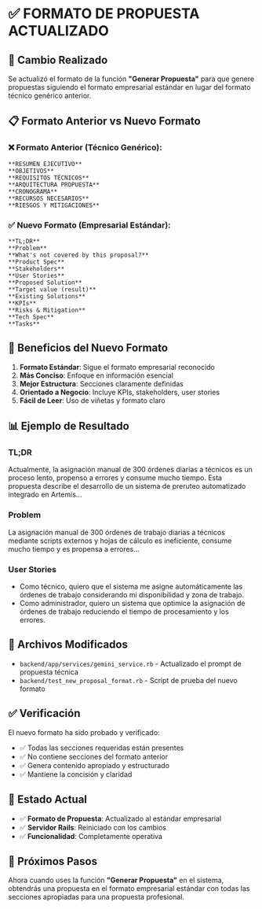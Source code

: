 # ✅ FORMATO DE PROPUESTA ACTUALIZADO

## 🔄 **Cambio Realizado**

Se actualizó el formato de la función **"Generar Propuesta"** para que genere propuestas siguiendo el formato empresarial estándar en lugar del formato técnico genérico anterior.

## 📋 **Formato Anterior vs Nuevo Formato**

### ❌ **Formato Anterior (Técnico Genérico):**
```
**RESUMEN EJECUTIVO**
**OBJETIVOS**
**REQUISITOS TÉCNICOS**
**ARQUITECTURA PROPUESTA**
**CRONOGRAMA**
**RECURSOS NECESARIOS**
**RIESGOS Y MITIGACIONES**
```

### ✅ **Nuevo Formato (Empresarial Estándar):**
```
**TL;DR**
**Problem**
**What's not covered by this proposal?**
**Product Spec**
**Stakeholders**
**User Stories**
**Proposed Solution**
**Target value (result)**
**Existing Solutions**
**KPIs**
**Risks & Mitigation**
**Tech Spec**
**Tasks**
```

## 🎯 **Beneficios del Nuevo Formato**

1. **Formato Estándar**: Sigue el formato empresarial reconocido
2. **Más Conciso**: Enfoque en información esencial
3. **Mejor Estructura**: Secciones claramente definidas
4. **Orientado a Negocio**: Incluye KPIs, stakeholders, user stories
5. **Fácil de Leer**: Uso de viñetas y formato claro

## 📊 **Ejemplo de Resultado**

### **TL;DR**
Actualmente, la asignación manual de 300 órdenes diarias a técnicos es un proceso lento, propenso a errores y consume mucho tiempo. Esta propuesta describe el desarrollo de un sistema de preruteo automatizado integrado en Artemis...

### **Problem**
La asignación manual de 300 órdenes de trabajo diarias a técnicos mediante scripts externos y hojas de cálculo es ineficiente, consume mucho tiempo y es propensa a errores...

### **User Stories**
- Como técnico, quiero que el sistema me asigne automáticamente las órdenes de trabajo considerando mi disponibilidad y zona de trabajo.
- Como administrador, quiero un sistema que optimice la asignación de órdenes de trabajo reduciendo el tiempo de procesamiento y los errores.

## 🔧 **Archivos Modificados**

- `backend/app/services/gemini_service.rb` - Actualizado el prompt de propuesta técnica
- `backend/test_new_proposal_format.rb` - Script de prueba del nuevo formato

## ✅ **Verificación**

El nuevo formato ha sido probado y verificado:
- ✅ Todas las secciones requeridas están presentes
- ✅ No contiene secciones del formato anterior
- ✅ Genera contenido apropiado y estructurado
- ✅ Mantiene la concisión y claridad

## 🚀 **Estado Actual**

- ✅ **Formato de Propuesta**: Actualizado al estándar empresarial
- ✅ **Servidor Rails**: Reiniciado con los cambios
- ✅ **Funcionalidad**: Completamente operativa

## 📝 **Próximos Pasos**

Ahora cuando uses la función **"Generar Propuesta"** en el sistema, obtendrás una propuesta en el formato empresarial estándar con todas las secciones apropiadas para una propuesta profesional.
